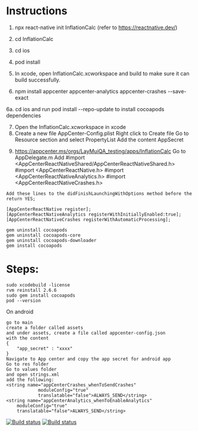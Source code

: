 # Instructions
1. npx react-native init InflationCalc (refer to https://reactnative.dev/)
2. cd InflationCalc
3. cd ios
4. pod install
5. In xcode, open InflationCalc.xcworkspace and build to make sure it can build successfully.

6. npm install appcenter appcenter-analytics appcenter-crashes --save-exact

6a. cd ios and run pod install --repo-update to install cocoapods dependencies

7. Open the InflationCalc.xcworkspace in xcode
8. Create a new file AppCenter-Config.plist 
    Right click to Create file Go to Resource section and select PropertyList
    Add the content
    <dict>
    <key>AppSecret</App>
    <string><Copy and paste from AppCenter Copy Secret of the app></Copy></string>
  </dict>

  9. https://appcenter.ms/orgs/LayMuiQA_testing/apps/InflationCalc
  Go to AppDelegate.m
  Add 
    #import <AppCenterReactNativeShared/AppCenterReactNativeShared.h>
    #import <AppCenterReactNative.h>
    #import <AppCenterReactNativeAnalytics.h>
    #import <AppCenterReactNativeCrashes.h>

    Add these lines to the didFinishLaunchingWithOptions method before the 
    return YES;

    [AppCenterReactNative register];
    [AppCenterReactNativeAnalytics registerWithInitiallyEnabled:true];
    [AppCenterReactNativeCrashes registerWithAutomaticProcessing];


```
gem uninstall cocoapods
gem uninstall cocoapods-core
gem uninstall cocoapods-downloader
gem install cocoapods
```


# Steps: 
```
sudo xcodebuild -license
rvm reinstall 2.6.6
sudo gem install cocoapods
pod --version
```

On android
```
go to main
create a folder called assets
and under assets, create a file called appcenter-config.json
with the content
{
    "app_secret" : "xxxx"
}
Navigate to App center and copy the app secret for android app
Go to res folder
Go to values folder
and open strings.xml
add the following:
<string name="appCenterCrashes_whenToSendCrashes"
            moduleConfig="true"
            translatable="false">ALWAYS_SEND</string>
<string name="appCenterAnalytics_whenToEnableAnalytics"
    moduleConfig="true"
    translatable="false">ALWAYS_SEND</string>
```

[![Build status](https://build.appcenter.ms/v0.1/apps/a4e334ca-baf9-4507-8b9f-2b7de73e9df7/branches/dev/badge)](https://appcenter.ms)
[![Build status](https://build.appcenter.ms/v0.1/apps/f5278098-f754-429c-a22f-e15dfe9079bd/branches/feature2/badge)](https://appcenter.ms)

